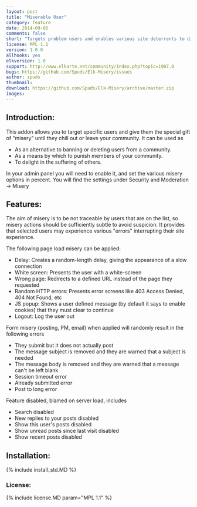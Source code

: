 ```yaml
---
layout: post
title: "Miserable User"
category: feature
date: 2014-09-06
comments: false
short: "Targets problem users and enables various site deterrents to disrupt their visit"
license: MPL 1.1
version: 1.0.0
allhooks: yes
elkversion: 1.0
support: http://www.elkarte.net/community/index.php?topic=1907.0
bugs: https://github.com/Spuds/Elk-Misery/issues
author: spuds
thumbnail:
download: https://github.com/Spuds/Elk-Misery/archive/master.zip
images:
---
```


## Introduction:
This addon allows you to target specific users and give them the special gift of "misery" until they chill out or leave your community.
It can be used as
-  As an alternative to banning or deleting users from a community.
-  As a means by which to punish members of your community.
-  To delight in the suffering of others.

In your admin panel you will need to enable it, and set the various misery options in percent.  You will find the settings under Security and Moderation -> Misery

## Features:
The aim of misery is to be not traceable by users that are on the list, so misery actions should be sufficiently subtle to avoid suspicion. It provides that selected users may experience various "errors" interrupting their site experience.

The following page load misery can be applied:

-  Delay: Creates a random-length delay, giving the appearance of a slow connection
-  White screen: Presents the user with a white-screen
-  Wrong page: Redirects to a defined URL instead of the page they requested
-  Random HTTP errors: Presents error screens like 403 Access Denied, 404 Not Found, etc
-  JS popup: Shows a user defined message (by default it says to enable cookies) that they must clear to continue
-  Logout: Log the user out

Form misery (posting, PM, email) when applied will randomly result in the following errors

-  They submit but it does not actually post
-  The message subject is removed and they are warned that a subject is needed
-  The message body is removed and they are warned that a message can't be left blank
-  Session timeout error
-  Already submitted error
-  Post to long error

Feature disabled, blamed on server load, includes

-  Search disabled
-  New replies to your posts disabled
-  Show this user's posts disabled
-  Show unread posts since last visit disabled
-  Show recent posts disabled

## Installation:
{% include install_std.MD %}

### License:
{% include license.MD param="MPL 1.1" %}